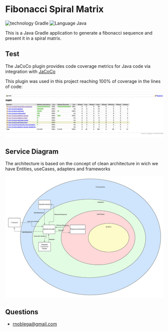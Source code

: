 
# Fibonacci Spiral Matrix

![technology Gradle](https://img.shields.io/badge/technology-Gradle-blue.svg)
![Language Java](https://img.shields.io/badge/Language-Java8-brightgreen.svg)

This is a Java Gradle application to generate a fibonacci sequence and present it in a spiral matrix.


## Test

The JaCoCo plugin provides code coverage metrics for Java code via integration with [JaCoCo](https://docs.gradle.org/current/userguide/jacoco_plugin.html)

This plugin was used in this project reaching 100% of coverage in the lines of code:

![](static/test_coverage.png)

## Service Diagram

The architecture is based on the concept of clean architecture in wich we have Entities, useCases, adapters and frameworks

![](static/ServiceDiagram.jpeg)


## Questions

* [rnoblega@gmail.com](rnoblega@gmail.com)
